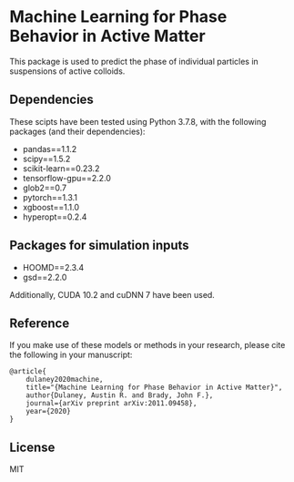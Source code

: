 # Machine Learning for Phase Behavior in Active Matter
This package is used to predict the phase of individual particles in suspensions of active colloids.

## Dependencies
These scipts have been tested using Python 3.7.8, with the following packages (and their dependencies):
- pandas==1.1.2
- scipy==1.5.2
- scikit-learn==0.23.2
- tensorflow-gpu==2.2.0
- glob2==0.7
- pytorch==1.3.1
- xgboost==1.1.0
- hyperopt==0.2.4

## Packages for simulation inputs
- HOOMD==2.3.4
- gsd==2.2.0

Additionally, CUDA 10.2 and cuDNN 7 have been used.

## Reference
If you make use of these models or methods in your research, please cite the following in your manuscript:

    @article{
        dulaney2020machine,
        title="{Machine Learning for Phase Behavior in Active Matter}",
        author{Dulaney, Austin R. and Brady, John F.},
        journal={arXiv preprint arXiv:2011.09458},
        year={2020}
    }


## License
MIT
